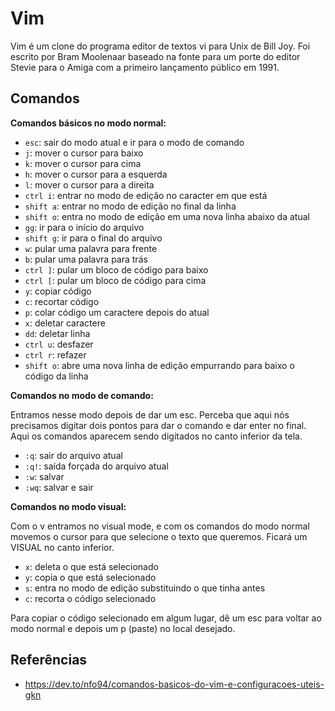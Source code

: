 # Vim

Vim é um clone do programa editor de textos vi para Unix de Bill Joy. Foi escrito por Bram Moolenaar baseado na fonte para um porte do editor Stevie para o Amiga com a primeiro lançamento público em 1991.

## Comandos

**Comandos básicos no modo normal:**

- `esc`: sair do modo atual e ir para o modo de comando
- `j`: mover o cursor para baixo
- `k`: mover o cursor para cima
- `h`: mover o cursor para a esquerda
- `l`: mover o cursor para a direita
- `ctrl i`: entrar no modo de edição no caracter em que está
- `shift a`: entrar no modo de edição no final da linha
- `shift o`: entra no modo de edição em uma nova linha abaixo da atual
- `gg`: ir para o início do arquivo
- `shift g`: ir para o final do arquivo
- `w`: pular uma palavra para frente
- `b`: pular uma palavra para trás
- `ctrl ]`: pular um bloco de código para baixo
- `ctrl [`: pular um bloco de código para cima
- `y`: copiar código
- `c`: recortar código
- `p`: colar código um caractere depois do atual
- `x`: deletar caractere
- `dd`: deletar linha
- `ctrl u`: desfazer
- `ctrl r`: refazer
- `shift o`: abre uma nova linha de edição empurrando para baixo o código da linha

**Comandos no modo de comando:**

Entramos nesse modo depois de dar um esc. Perceba que aqui nós precisamos digitar dois pontos para dar o comando e dar enter no final. Aqui os comandos aparecem sendo digitados no canto inferior da tela.

- `:q`: sair do arquivo atual
- `:q!`: saída forçada do arquivo atual
- `:w`: salvar
- `:wq`: salvar e sair

**Comandos no modo visual:**

Com o v entramos no visual mode, e com os comandos do modo normal movemos o cursor para que selecione o texto que queremos. Ficará um VISUAL no canto inferior.

- `x`: deleta o que está selecionado
- `y`: copia o que está selecionado
- `s`: entra no modo de edição substituindo o que tinha antes
- `c`: recorta o código selecionado

Para copiar o código selecionado em algum lugar, dê um esc para voltar ao modo normal e depois um p (paste) no local desejado.

## Referências

- <https://dev.to/nfo94/comandos-basicos-do-vim-e-configuracoes-uteis-gkn>
